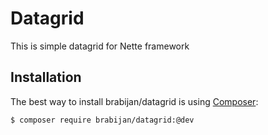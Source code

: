 Datagrid
========

This is simple datagrid for Nette framework

Installation
------------

The best way to install brabijan/datagrid is using  [Composer](http://getcomposer.org/):

```sh
$ composer require brabijan/datagrid:@dev
```